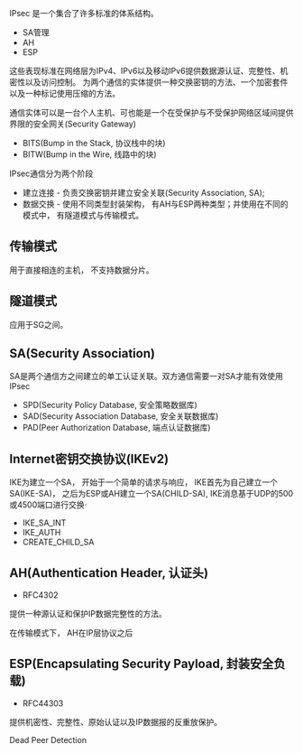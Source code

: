 IPsec 是一个集合了许多标准的体系结构。

* SA管理
* AH
* ESP

这些表现标准在网络层为IPv4、IPv6以及移动IPv6提供数据源认证、完整性、机密性以及访问控制。
为两个通信的实体提供一种交换密钥的方法、一个加密套件以及一种标记使用压缩的方法。

通信实体可以是一台个人主机、可也能是一个在受保护与不受保护网络区域间提供界限的安全网关(Security Gateway)


* BITS(Bump in the Stack, 协议栈中的块)
* BITW(Bump in the Wire, 线路中的块)




IPsec通信分为两个阶段

* 建立连接 - 负责交换密钥并建立安全关联(Security Association, SA);
* 数据交换 - 使用不同类型封装架构， 有AH与ESP两种类型；并使用在不同的模式中， 有隧道模式与传输模式。



传输模式
-------

用于直接相连的主机， 不支持数据分片。

隧道模式
--------

应用于SG之间。



SA(Security Association)
------------------------

SA是两个通信方之间建立的单工认证关联。双方通信需要一对SA才能有效使用IPsec

* SPD(Security Policy Database, 安全策略数据库)
* SAD(Security Association Database, 安全关联数据库)
* PAD(Peer Authorization Database, 端点认证数据库)






Internet密钥交换协议(IKEv2)
--------------------------

IKE为建立一个SA， 开始于一个简单的请求与响应， IKE首先为自己建立一个SA(IKE-SA)，
之后为ESP或AH建立一个SA(CHILD-SA), IKE消息基于UDP的500或4500端口进行交换·

* IKE_SA_INT
* IKE_AUTH
* CREATE_CHILD_SA



AH(Authentication Header, 认证头)
---------------------------------

* RFC4302

提供一种源认证和保护IP数据完整性的方法。

在传输模式下， AH在IP层协议之后

ESP(Encapsulating Security Payload, 封装安全负载)
-------------------------------------------------

* RFC44303

提供机密性、完整性、原始认证以及IP数据报的反重放保护。


Dead Peer Detection